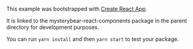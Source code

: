This example was bootstrapped with [Create React App](https://github.com/facebook/create-react-app).

It is linked to the mysterybear-react-components package in the parent directory for development purposes.

You can run `yarn install` and then `yarn start` to test your package.
